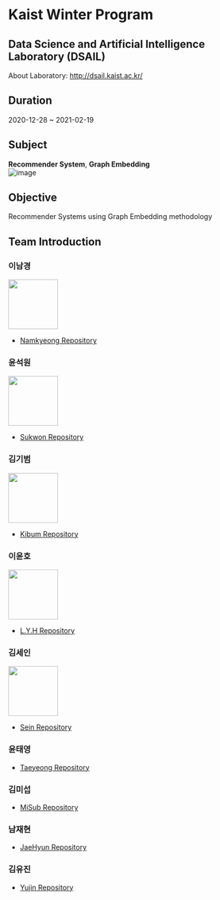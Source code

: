 # **Kaist Winter Program**  

## Data Science and Artificial Intelligence Laboratory (DSAIL)
About Laboratory: http://dsail.kaist.ac.kr/

## Duration  
2020-12-28 ~ 2021-02-19

## Subject  
**Recommender System**, **Graph Embedding**    
![image](https://user-images.githubusercontent.com/68312164/103968901-1abece80-51a8-11eb-9f6b-1fab04c65bbe.png)  

## Objective
Recommender Systems using Graph Embedding methodology


## Team Introduction  
### 이남경
<img width="100" src="https://user-images.githubusercontent.com/68312164/103969409-2b237900-51a9-11eb-9274-dbf0076b9546.png">

* [Namkyeong Repository](https://github.com/Namkyeong/RecSys_paper)  

### 윤석원
<img width="100" src="https://user-images.githubusercontent.com/68312164/103969467-4f7f5580-51a9-11eb-8e15-e5e3538f4d7a.png">

* [Sukwon Repository](https://github.com/SukwonYun?tab=repositories)  

### 김기범  
<img width="100" src="https://user-images.githubusercontent.com/68312164/103969056-6a04ff00-51a8-11eb-952d-e2d2008b8059.png">  

* [Kibum Repository](https://github.com/rlqja1107/Kaist_Recommender_System)  

### 이윤호
<img width="100" src="https://user-images.githubusercontent.com/68312164/103969531-72116e80-51a9-11eb-9ec5-bd9a5fb6cbe0.png"> 

* [L.Y.H Repository](https://github.com/sml0399/implementation_of_papers)  

### 김세인
<img width="100" src="https://user-images.githubusercontent.com/68312164/103969308-fb747100-51a8-11eb-9ca3-0d13891b82f0.png">

* [Sein Repository]()  

### 윤태영  
* [Taeyeong Repository](https://github.com/dbsxodud-11/Recommendation)  
### 김미섭  
* [MiSub Repository]()    
### 남재현  
* [JaeHyun Repository]()  
### 김유진  
* [Yujin Repository]()  


